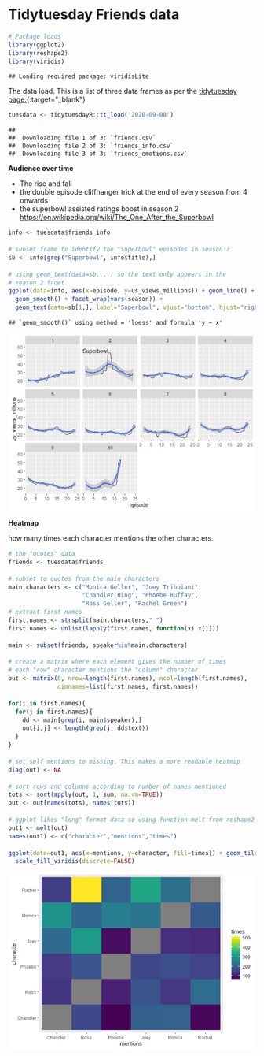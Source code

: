 Tidytuesday Friends data
================

``` r
# Package loads
library(ggplot2)
library(reshape2)
library(viridis)
```

    ## Loading required package: viridisLite

The data load. This is a list of three data frames as per the [tidytuesday page.](https://github.com/rfordatascience/tidytuesday/blob/master/data/2020/2020-09-08/readme.md){:target="_blank"}

``` r
tuesdata <- tidytuesdayR::tt_load('2020-09-08')
```

    ## 
    ##  Downloading file 1 of 3: `friends.csv`
    ##  Downloading file 2 of 3: `friends_info.csv`
    ##  Downloading file 3 of 3: `friends_emotions.csv`

**Audience over time**

  - The rise and fall
  - the double episode cliffhanger trick at the end of every season from
    4 onwards
  - the superbowl assisted ratings boost in season 2
    <https://en.wikipedia.org/wiki/The_One_After_the_Superbowl>

<!-- end list -->

``` r
info <- tuesdata$friends_info

# subset frame to identify the "superbowl" episodes in season 2
sb <- info[grep("Superbowl", info$title),]

# using geom_text(data=sb,...) so the text only appears in the
# season 2 facet 
ggplot(data=info, aes(x=episode, y=us_views_millions)) + geom_line() +
  geom_smooth() + facet_wrap(vars(season)) + 
  geom_text(data=sb[1,], label="Superbowl", vjust="bottom", hjust="right")
```

    ## `geom_smooth()` using method = 'loess' and formula 'y ~ x'

![](README_files/figure-gfm/unnamed-chunk-2-1.png)<!-- -->

**Heatmap**

how many times each character mentions the other characters.

``` r
# the "quotes" data
friends <- tuesdata$friends

# subset to quotes from the main characters
main.characters <- c("Monica Geller", "Joey Tribbiani",
                     "Chandler Bing", "Phoebe Buffay", 
                     "Ross Geller", "Rachel Green")
# extract first names
first.names <- strsplit(main.characters," ")
first.names <- unlist(lapply(first.names, function(x) x[1]))

main <- subset(friends, speaker%in%main.characters)

# create a matrix where each element gives the number of times
# each "row" character mentions the "column" character
out <- matrix(0, nrow=length(first.names), ncol=length(first.names),
              dimnames=list(first.names, first.names))

for(i in first.names){
  for(j in first.names){
    dd <- main[grep(i, main$speaker),]
    out[i,j] <- length(grep(j, dd$text))
  }
}

# set self mentions to missing. This makes a more readable heatmap
diag(out) <- NA

# sort rows and columns according to number of names mentioned
tots <- sort(apply(out, 1, sum, na.rm=TRUE))
out <- out[names(tots), names(tots)]

# ggplot likes "long" format data so using function melt from reshape2
out1 <- melt(out)
names(out1) <- c("character","mentions","times")

ggplot(data=out1, aes(x=mentions, y=character, fill=times)) + geom_tile() +
  scale_fill_viridis(discrete=FALSE)
```

![](README_files/figure-gfm/unnamed-chunk-3-1.png)<!-- -->
